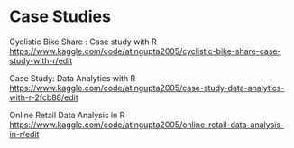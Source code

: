 # Case Studies
Cyclistic Bike Share : Case study with R
https://www.kaggle.com/code/atingupta2005/cyclistic-bike-share-case-study-with-r/edit

Case Study: Data Analytics with R
https://www.kaggle.com/code/atingupta2005/case-study-data-analytics-with-r-2fcb88/edit

Online Retail Data Analysis in R
https://www.kaggle.com/code/atingupta2005/online-retail-data-analysis-in-r/edit
